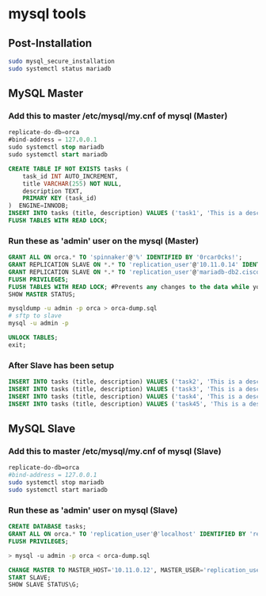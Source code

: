 # mysql tools

## Post-Installation

```bash
sudo mysql_secure_installation
sudo systemctl status mariadb
```

## MySQL Master

### Add this to master /etc/mysql/my.cnf of mysql (Master)

```sql
replicate-do-db=orca
#bind-address = 127.0.0.1
sudo systemctl stop mariadb
sudo systemctl start mariadb

CREATE TABLE IF NOT EXISTS tasks (
    task_id INT AUTO_INCREMENT,
    title VARCHAR(255) NOT NULL,
    description TEXT,
    PRIMARY KEY (task_id)
)  ENGINE=INNODB;
INSERT INTO tasks (title, description) VALUES ('task1', 'This is a description for task 1');
FLUSH TABLES WITH READ LOCK;
```

### Run these as 'admin' user on the mysql (Master)

```sql
GRANT ALL ON orca.* TO 'spinnaker'@'%' IDENTIFIED BY '0rcar0cks!';
GRANT REPLICATION SLAVE ON *.* TO 'replication_user'@'10.11.0.14' IDENTIFIED BY 'repl1cat10n';
GRANT REPLICATION SLAVE ON *.* TO 'replication_user'@'mariadb-db2.cisco.com' IDENTIFIED BY 'repl1cat10n';
FLUSH PRIVILEGES;
FLUSH TABLES WITH READ LOCK; #Prevents any changes to the data while you view the binary log position
SHOW MASTER STATUS;
```

```bash
mysqldump -u admin -p orca > orca-dump.sql
# sftp to slave
mysql -u admin -p

```

```sql
UNLOCK TABLES;
exit;
```

### After Slave has been setup

```sql
INSERT INTO tasks (title, description) VALUES ('task2', 'This is a description for task 2');
INSERT INTO tasks (title, description) VALUES ('task3', 'This is a description for task 3');
INSERT INTO tasks (title, description) VALUES ('task4', 'This is a description for task 4');
INSERT INTO tasks (title, description) VALUES ('task45', 'This is a description for task 45');
```

## MySQL Slave

### Add this to master /etc/mysql/my.cnf of mysql (Slave)

```bash
replicate-do-db=orca
#bind-address = 127.0.0.1
sudo systemctl stop mariadb
sudo systemctl start mariadb
```

### Run these as 'admin' user on mysql (Slave)

```sql
CREATE DATABASE tasks;
GRANT ALL ON orca.* TO 'replication_user'@'localhost' IDENTIFIED BY 'repl1cat10n';
FLUSH PRIVILEGES;
```

```bash
> mysql -u admin -p orca < orca-dump.sql
```

```sql
CHANGE MASTER TO MASTER_HOST='10.11.0.12', MASTER_USER='replication_user', MASTER_PASSWORD='repl1cat10n', MASTER_LOG_FILE='mariadb-bin.000004', MASTER_LOG_POS=878;
START SLAVE;
SHOW SLAVE STATUS\G;
```

